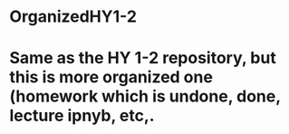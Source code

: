 # OrganizedHY1-2
# Same as the HY 1-2 repository, but this is more organized one (homework which is undone, done, lecture ipnyb, etc,. 
